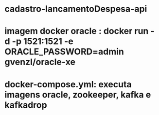 # cadastro-lancamentoDespesa-api

# imagem docker oracle : docker run -d -p 1521:1521 -e ORACLE_PASSWORD=admin gvenzl/oracle-xe

# docker-compose.yml: executa imagens oracle, zookeeper, kafka e kafkadrop 



